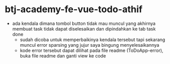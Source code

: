 # btj-academy-fe-vue-todo-athif
  - ada kendala dimana tombol button tidak mau muncul yang akhirnya membuat task tidak dapat diselesaikan dan dipindahkan ke tab task done
      - sudah dicoba untuk memperbaikinya kendala tersebut tapi sekarang muncul error sparsing yang jujur saya bingung menyelesaikannya
      - kode error tersebut dapat dilihat pada file readme (ToDoApp-error), buka file readme dan ganti view ke code

